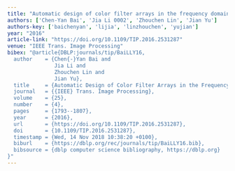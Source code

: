 ```yaml
---
title: "Automatic design of color filter arrays in the frequency domain"
authors: ['Chen-Yan Bai', 'Jia Li 0002', 'Zhouchen Lin', 'Jian Yu']
authors-key: ['baichenyan', 'lijia', 'linzhouchen', 'yujian']
year: "2016"
article-link: "https://doi.org/10.1109/TIP.2016.2531287"
venue: "IEEE Trans. Image Processing"
bibex: "@article{DBLP:journals/tip/BaiLLY16,
  author    = {Chen{-}Yan Bai and
               Jia Li and
               Zhouchen Lin and
               Jian Yu},
  title     = {Automatic Design of Color Filter Arrays in the Frequency Domain},
  journal   = {{IEEE} Trans. Image Processing},
  volume    = {25},
  number    = {4},
  pages     = {1793--1807},
  year      = {2016},
  url       = {https://doi.org/10.1109/TIP.2016.2531287},
  doi       = {10.1109/TIP.2016.2531287},
  timestamp = {Wed, 14 Nov 2018 10:38:20 +0100},
  biburl    = {https://dblp.org/rec/journals/tip/BaiLLY16.bib},
  bibsource = {dblp computer science bibliography, https://dblp.org}
}"
---
```

